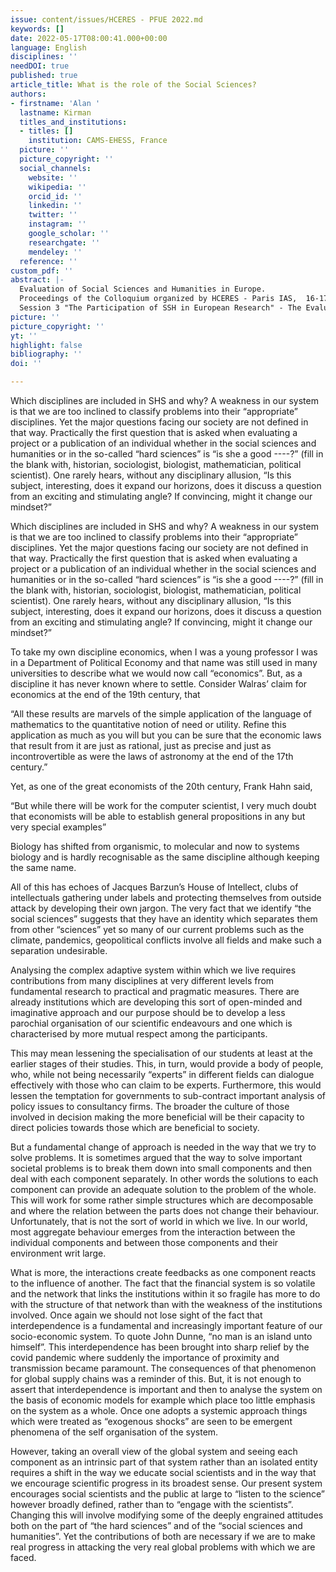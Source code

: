 ```yaml
---
issue: content/issues/HCERES - PFUE 2022.md
keywords: []
date: 2022-05-17T08:00:41.000+00:00
language: English
disciplines: ''
needDOI: true
published: true
article_title: What is the role of the Social Sciences?
authors:
- firstname: 'Alan '
  lastname: Kirman
  titles_and_institutions:
  - titles: []
    institution: CAMS-EHESS, France
  picture: ''
  picture_copyright: ''
  social_channels:
    website: ''
    wikipedia: ''
    orcid_id: ''
    linkedin: ''
    twitter: ''
    instagram: ''
    google_scholar: ''
    researchgate: ''
    mendeley: ''
  reference: ''
custom_pdf: ''
abstract: |-
  Evaluation of Social Sciences and Humanities in Europe.
  Proceedings of the Colloquium organized by HCERES - Paris IAS,  16-17 May 2022.
  Session 3 "The Participation of SSH in European Research" - The Evaluation of SSH in the European Research Programmes
picture: ''
picture_copyright: ''
yt: ''
highlight: false
bibliography: ''
doi: ''

---
```

Which disciplines are included in SHS and why? A weakness in our system is that we are too inclined to classify problems into their “appropriate” disciplines. Yet the major questions facing our society are not defined in that way. Practically the first question that is asked when evaluating a project or a publication of an individual whether in the social sciences and humanities or in the so-called “hard sciences” is “is she a good ----?” (fill in the blank with, historian, sociologist, biologist, mathematician, political scientist). One rarely hears, without any disciplinary allusion, “Is this subject, interesting, does it expand our horizons, does it discuss a question from an exciting and stimulating angle? If convincing, might it change our mindset?”

Which disciplines are included in SHS and why? A weakness in our system is that we are too inclined to classify problems into their “appropriate” disciplines. Yet the major questions facing our society are not defined in that way. Practically the first question that is asked when evaluating a project or a publication of an individual whether in the social sciences and humanities or in the so-called “hard sciences” is “is she a good ----?” (fill in the blank with, historian, sociologist, biologist, mathematician, political scientist). One rarely hears, without any disciplinary allusion, “Is this subject, interesting, does it expand our horizons, does it discuss a question from an exciting and stimulating angle? If convincing, might it change our mindset?”

To take my own discipline economics, when I was a young professor I was in a Department of Political Economy and that name was still used in many universities to describe what we would now call “economics”. But, as a discipline it has never known where to settle. Consider Walras’ claim for economics at the end of the 19th century, that

“All these results are marvels of the simple application of the language of mathematics to the quantitative notion of need or utility. Refine this application as much as you will but you can be sure that the economic laws that result from it are just as rational, just as precise and just as incontrovertible as were the laws of astronomy at the end of the 17th century.”

Yet, as one of the great economists of the 20th century, Frank Hahn said,

“But while there will be work for the computer scientist, I very much doubt that economists will be able to establish general propositions in any but very special examples”

Biology has shifted from organismic, to molecular and now to systems biology and is hardly recognisable as the same discipline although keeping the same name.

All of this has echoes of Jacques Barzun’s House of Intellect, clubs of intellectuals gathering under labels and protecting themselves from outside attack by developing their own jargon. The very fact that we identify “the social sciences” suggests that they have an identity which separates them from other “sciences” yet so many of our current problems such as the climate, pandemics, geopolitical conflicts involve all fields and make such a separation undesirable.

Analysing the complex adaptive system within which we live requires contributions from many disciplines at very different levels from fundamental research to practical and pragmatic measures. There are already institutions which are developing this sort of open-minded and imaginative approach and our purpose should be to develop a less parochial organisation of our scientific endeavours and one which is characterised by more mutual respect among the participants.

This may mean lessening the specialisation of our students at least at the earlier stages of their studies. This, in turn, would provide a body of people, who, while not being necessarily “experts” in different fields can dialogue effectively with those who can claim to be experts. Furthermore, this would lessen the temptation for governments to sub-contract important analysis of policy issues to consultancy firms. The broader the culture of those involved in decision making the more beneficial will be their capacity to direct policies towards those which are beneficial to society.

But a fundamental change of approach is needed in the way that we try to solve problems. It is sometimes argued that the way to solve important societal problems is to break them down into small components and then deal with each component separately. In other words the solutions to each component can provide an adequate solution to the problem of the whole. This will work for some rather simple structures which are decomposable and where the relation between the parts does not change their behaviour. Unfortunately, that is not the sort of world in which we live. In our world, most aggregate behaviour emerges from the interaction between the individual components and between those components and their environment writ large.

What is more, the interactions create feedbacks as one component reacts to the influence of another. The fact that the financial system is so volatile and the network that links the institutions within it so fragile has more to do with the structure of that network than with the weakness of the institutions involved. Once again we should not lose sight of the fact that interdependence is a fundamental and increasingly important feature of our socio-economic system. To quote John Dunne, “no man is an island unto himself”. This interdependence has been brought into sharp relief by the covid pandemic where suddenly the importance of proximity and transmission became paramount. The consequences of that phenomenon for global supply chains was a reminder of this. But, it is not enough to assert that interdependence is important and then to analyse the system on the basis of economic models for example which place too little emphasis on the system as a whole. Once one adopts a systemic approach things which were treated as “exogenous shocks” are seen to be emergent phenomena of the self organisation of the system.

However, taking an overall view of the global system and seeing each component as an intrinsic part of that system rather than an isolated entity requires a shift in the way we educate social scientists and in the way that we encourage scientific progress in its broadest sense. Our present system encourages social scientists and the public at large to “listen to the science” however broadly defined, rather than to “engage with the scientists”. Changing this will involve modifying some of the deeply engrained attitudes both on the part of “the hard sciences” and of the “social sciences and humanities”. Yet the contributions of both are necessary if we are to make real progress in attacking the very real global problems with which we are faced.